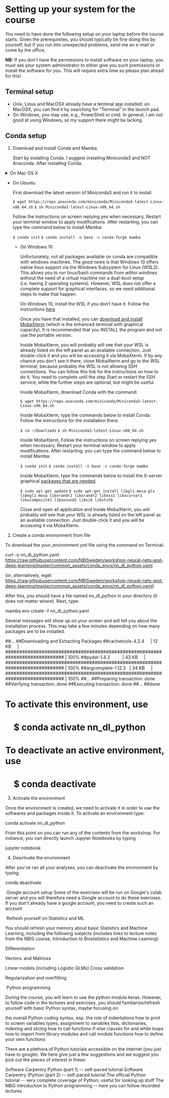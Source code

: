 # Setting up your system for the course

You need to have done the following setup on your laptop before the course starts.
Given the prerequisites, you should typically be fine doing this by yourself,
but if you run into unexpected problems, send me an e-mail or come by the office.

**NB:** If you don't have the permissions to install software on your laptop,
you must ask your system administrator to either give you such premissions or
install the software for you. This will require extra time so please plan ahead for this!

## Terminal setup

* Unix, Linux and MacOSX already have a terminal app installed:
  on MacOSX, you can find it by searching for "Terminal" in the launch pad.
* On Windows, you may use, e.g., PowerShell or cmd.
  In general, I am not good at using Windows, so my support there might be lacking.


## Conda setup

1. Download and install Conda and Mamba

    Start by installing Conda. I suggest installing Miniconda3 and NOT Anaconda. After installing Conda.

<details>
  <summary>On Mac OS X</summary>

    First, make sure you have Xcode and CommandLineTools installed and updated to latest version (in AppStore). If you have not already installed CommadLineTools, go to a terminal window and run:

    `$ xcode-select --install`

    Second, download the latest version of Miniconda3 and run it to install.

    `$ curl -o Miniconda3-latest-MacOSX-x86_64.sh https://repo.anaconda.com/miniconda/Miniconda3-latest-MacOSX-x86_64.sh`
    `$ sh Miniconda3-latest-MacOSX-x86_64.sh`

    Follow the instructions on screen, scrolling down, pressing ENTER and replying yes when necessary.
    Install it in the default directory. Restart your terminal window to apply modifications.
    After restarting, you can type the command below to install Mamba:

    `$ conda init`
    `$ conda install -n base -c conda-forge mamba`
</details>

* On Ubuntu

    First download the latest version of Miniconda3 and run it to install.

    `$ wget https://repo.anaconda.com/miniconda/Miniconda3-latest-Linux-x86_64.sh`
    `$ sh Miniconda3-latest-Linux-x86_64.sh`

    Follow the instructions on screen replying yes when necessary. Restart your terminal window to apply modifications. After restarting, you can type the command below to install Mamba:

    `$ conda init`
    `$ conda install -n base -c conda-forge mamba`

    * On Windows 10

        Unfortunately, not all packages available on conda are compatible with windows machines. The good news is that Windows 10 offers native linux support via the Windows Subsystem for Linux (WSL2). This allows you to run linux/bash commands from within windows without the need of a virtual machine nor a dual-boot setup (i.e. having 2 operating systems). However, WSL does not offer a complete support for graphical interfaces, so we need additional steps to make that happen.

        On Windows 10, install the WSL if you don’t have it. Follow the instructions [here](https://docs.microsoft.com/en-us/windows/wsl/install-win10)


        Once you have that installed, you can [download and install MobaXterm](https://mobaxterm.mobatek.net) (which is the enhanced terminal with graphical capacity).
        It is recommended that you INSTALL the program and not use the portable version.

        Inside MobaXterm, you will probably will see that your WSL is already listed on the left panel as an available connection. Just double-click it and you will be accessing it via MobaXterm. If by any chance you don’t see it there, close MobaXterm and go to the WSL terminal, because probably the WSL is not allowing SSH connections. You can follow this link for the instructions on how to do it. You need to complete until the step Start or restart the SSH service, while the further steps are optional, but might be useful.

        Inside MobaXterm, download Conda with the command:

        `$ wget https://repo.anaconda.com/miniconda/Miniconda3-latest-Linux-x86_64.sh`

        Inside MobaXterm, type the commands below to install Conda. Follow the instructions for the installation there.
  
        `$ cd ~/Downloads`
        `$ sh Miniconda3-latest-Linux-x86_64.sh`

        Inside MobaXterm, Follow the instructions on screen replying yes when necessary. Restart your terminal window to apply modifications. After restarting, you can type the command below to install Mamba:
  
        `$ conda init`
        `$ conda install -n base -c conda-forge mamba`

        Inside MobaXterm, type the commands below to install the X-server graphical [packages that are needed](https://docs.anaconda.com/anaconda/install/linux/).

        `$ sudo apt-get update`
        `$ sudo apt-get install libgl1-mesa-glx libegl1-mesa libxrandr2 libxrandr2 libxss1 libxcursor1 libxcomposite1 libasound2 libxi6 libxtst6`

        Close and open all application and Inside MobaXterm, you will probably will see that your WSL is already listed on the left panel as an available connection. Just double-click it and you will be accessing it via MobaXterm.

2. Create a conda environment from file

To download the your_environment.yml file using the command on Terminal:

curl -o nn_dl_python.yaml https://raw.githubusercontent.com/NBISweden/workshop-neural-nets-and-deep-learning/master/common_assets/conda_envs/nn_dl_python.yaml

(or, alternatively, wget https://raw.githubusercontent.com/NBISweden/workshop-neural-nets-and-deep-learning/master/common_assets/conda_envs/nn_dl_python.yaml)

After this, you should have a file named nn_dl_python in your directory (it does not matter where). Next, type:

mamba env create -f nn_dl_python.yaml

Several messages will show up on your screen and will tell you about the installation process. This may take a few minutes depending on how many packages are to be installed.

##...
##Downloading and Extracting Packages
##cachetools-4.2.4     | 12 KB     | ############################################################################# | 100%
##pydot-1.4.2          | 43 KB     | ############################################################################# | 100%
##argcomplete-1.12.3   | 34 KB     | ############################################################################# | 100%
##...
##Preparing transaction: done
##Verifying transaction: done
##Executing transaction: done
##...
##done
#
# To activate this environment, use
#
#     $ conda activate nn_dl_python
#
# To deactivate an active environment, use
#
#     $ conda deactivate
3. Activate the environment

Once the environment is created, we need to activate it in order to use the softwares and packages inside it. To activate an environment type:

conda activate nn_dl_python

From this point on you can run any of the contents from the workshop. For instance, you can directly launch Jupyter Notebooks by typing

jupyter notebook

4. Deactivate the environment

After you’ve ran all your analyses, you can deactivate the environment by typing:

conda deactivate

 Google account setup
Some of the exercises will be run on Google's colab server and you will therefore need a Google account to do these exercises.
If you don't already have a google account, you need to create such an account

 Refresh yourself on Statistics and ML

You should refresh your memory about basic Statistics and Machine Learning, including the following subjects (includes links to lecture notes from the NBIS course, Introduction to Biostatistics and Machine Learning)

Differentiation

Vectors. and Matrices

Linear models (including Logistic GLMs)
Cross validation

Regularization and overfitting

 Python programming

During the course, you will learn to use the python module keras. However, to follow code in the lectures and exercises, you should familiarize/refresh yourself with basic Python syntax, maybe focusing on:

the overall Python coding syntax, esp. the role of indentations
how to print to screen
variables types, assignment to variables
lists, dictionaries, indexing and slicing
how to call functions
if-else clauses
for and while loops
how to import from library modules and call module functions
how to define your own functions

There are a plethora of Python tutorials accessible on the internet (you just have to google). We here give just a few suggestions and we suggest you pick out the pieces of interest in these:

Software Carpentry Python (part 1) -- self-paced tutorial
Software Carpentry (Python (part 2) -- self-paced tutorial
The official Python tutorial -- very complete coverage of Python; useful for looking up stuff
The NBIS Introduction to Python programming -- here you can follow recorded lectures
